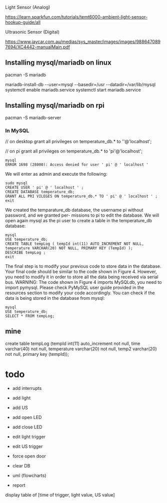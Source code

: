 Light Sensor (Analog)

https://learn.sparkfun.com/tutorials/temt6000-ambient-light-sensor-hookup-guide/all

Ultrasonic Sensor (Digital)

https://www.jaycar.com.au/medias/sys_master/images/images/9886470897694/XC4442-manualMain.pdf


## Installing mysql/mariadb on linux

pacman -S mariadb

mariadb-install-db --user=mysql --basedir=/usr --datadir=/var/lib/mysql
systemctl enable mariadb.service
systemctl start mariadb.service

## Installing mysql/mariadb on rpi

pacman -S mariadb-server


### In MySQL

// on desktop
grant all privileges on temperature_db.* to ''@'localhost';


// on pi
grant all privileges on temperature_db.* to 'pi'@'localhost';


```
mysql
ERROR 1698 (28000): Access denied for user ' pi' @ ' localhost '
```

We will enter as admin and execute the following:

```
sudo mysql
CREATE USER ' pi' @ ' localhost ' ;
CREATE DATABASE temperature_db;
GRANT ALL PRI VILEGES ON temperature_db.* TO ' pi' @ ' localhost ' ;
exit
```

We created the temparature_db database, the username pi without password, and we granted per-
missions to pi to edit the database. We will open again mysql as the pi user to create a table in the
temperature_db database:

```
mysql
USE temperature_db;
CREATE TABLE tempLog ( tempId int(11) AUTO_INCREMENT NOT NULL,
temperature VARCHAR(20) NOT NULL, PRIMARY KEY (TempId) );
DESCRIBE tempLog ;
exit
```

The final step is to modify your previous code to store data in the database. Your final code should be
similar to the code shown in Figure 4. However, you need to modify it in order to store all the data
being received via serial bus. WARNING: The code shown in Figure 4 imports MySQLdb, you need to
import pymysql. Please check PyMySQL user guide provided in the resources section to modify your
code accordingly.
You can check if the data is being stored in the database from mysql:
```
mysql
USE temperature_db;
SELECT * FROM tempLog;
```

## mine

create table tempLog (tempId int(11) auto_increment not null, time varchar(40) not null, temperature varchar(20) not null, temp2 varchar(20) not null, primary key (tempId));






# todo

- add interrupts
- add light
- add US
- add open LED
- add close LED
- edit light trigger
- edit US trigger
- force open door
- clear DB

- uml (flowcharts)
- report

display table of
    [time of trigger, light value, US value]